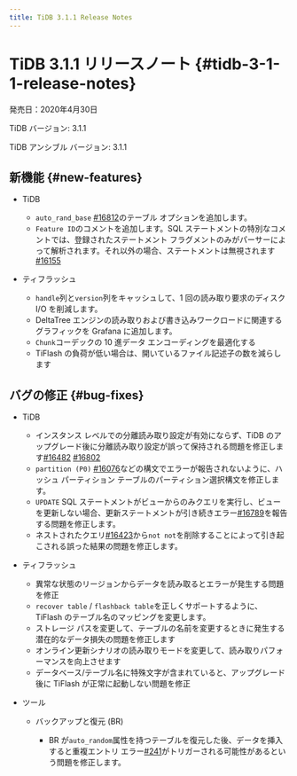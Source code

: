```yaml
---
title: TiDB 3.1.1 Release Notes
---
```


# TiDB 3.1.1 リリースノート {#tidb-3-1-1-release-notes}

発売日：2020年4月30日

TiDB バージョン: 3.1.1

TiDB アンシブル バージョン: 3.1.1

## 新機能 {#new-features}

-   TiDB

    -   `auto_rand_base` [#16812](https://github.com/pingcap/tidb/pull/16812)のテーブル オプションを追加します。
    -   `Feature ID`のコメントを追加します。SQL ステートメントの特別なコメントでは、登録されたステートメント フラグメントのみがパーサーによって解析されます。それ以外の場合、ステートメントは無視されます[#16155](https://github.com/pingcap/tidb/pull/16155)

-   ティフラッシュ

    -   `handle`列と`version`列をキャッシュして、1 回の読み取り要求のディスク I/O を削減します。
    -   DeltaTree エンジンの読み取りおよび書き込みワークロードに関連するグラフィックを Grafana に追加します。
    -   `Chunk`コーデックの 10 進データ エンコーディングを最適化する
    -   TiFlash の負荷が低い場合は、開いているファイル記述子の数を減らします

## バグの修正 {#bug-fixes}

-   TiDB

    -   インスタンス レベルでの分離読み取り設定が有効にならず、TiDB のアップグレード後に分離読み取り設定が誤って保持される問題を修正します[#16482](https://github.com/pingcap/tidb/pull/16482) [#16802](https://github.com/pingcap/tidb/pull/16802)
    -   `partition (P0)` [#16076](https://github.com/pingcap/tidb/pull/16076)などの構文でエラーが報告されないように、ハッシュ パーティション テーブルのパーティション選択構文を修正します。
    -   `UPDATE` SQL ステートメントがビューからのみクエリを実行し、ビューを更新しない場合、更新ステートメントが引き続きエラー[#16789](https://github.com/pingcap/tidb/pull/16789)を報告する問題を修正します。
    -   ネストされたクエリ[#16423](https://github.com/pingcap/tidb/pull/16423)から`not not`を削除することによって引き起こされる誤った結果の問題を修正します。

-   ティフラッシュ

    -   異常な状態のリージョンからデータを読み取るとエラーが発生する問題を修正
    -   `recover table` / `flashback table`を正しくサポートするように、TiFlash のテーブル名のマッピングを変更します。
    -   ストレージ パスを変更して、テーブルの名前を変更するときに発生する潜在的なデータ損失の問題を修正します
    -   オンライン更新シナリオの読み取りモードを変更して、読み取りパフォーマンスを向上させます
    -   データベース/テーブル名に特殊文字が含まれていると、アップグレード後に TiFlash が正常に起動しない問題を修正

-   ツール

    -   バックアップと復元 (BR)

        -   BR が`auto_random`属性を持つテーブルを復元した後、データを挿入すると重複エントリ エラー[#241](https://github.com/pingcap/br/issues/241)がトリガーされる可能性があるという問題を修正します。
